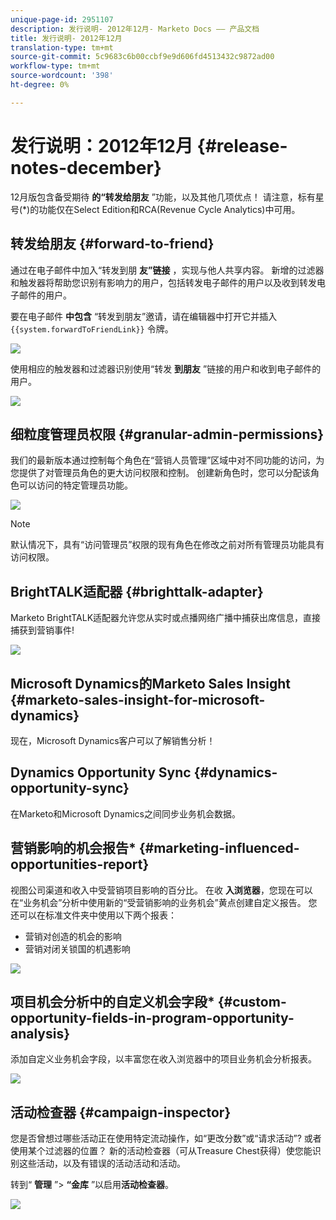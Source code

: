 ```yaml
---
unique-page-id: 2951107
description: 发行说明- 2012年12月- Marketo Docs —— 产品文档
title: 发行说明- 2012年12月
translation-type: tm+mt
source-git-commit: 5c9683c6b00ccbf9e9d606fd4513432c9872ad00
workflow-type: tm+mt
source-wordcount: '398'
ht-degree: 0%

---
```



# 发行说明：2012年12月 {#release-notes-december}

12月版包含备受期待 **的“转发给朋友** ”功能，以及其他几项优点！ 请注意，标有星号(*)的功能仅在Select Edition和RCA(Revenue Cycle Analytics)中可用。

## 转发给朋友 {#forward-to-friend}

通过在电子邮件中加入“转发到朋 **友”链接** ，实现与他人共享内容。 新增的过滤器和触发器将帮助您识别有影响力的用户，包括转发电子邮件的用户以及收到转发电子邮件的用户。

要在电子邮件 **中包含** “转发到朋友”邀请，请在编辑器中打开它并插入 `{{system.forwardToFriendLink}}` 令牌。

![](assets/image2014-9-23-10-3a50-3a45.png)

使用相应的触发器和过滤器识别使用“转发 **到朋友** ”链接的用户和收到电子邮件的用户。

![](assets/image2014-9-23-10-3a50-3a56.png)

## 细粒度管理员权限 {#granular-admin-permissions}

我们的最新版本通过控制每个角色在“营销人员管理”区域中对不同功能的访问，为您提供了对管理员角色的更大访问权限和控制。 创建新角色时，您可以分配该角色可以访问的特定管理员功能。

![](assets/image2014-9-23-10-3a51-3a18.png)

>[!NOTE]
>
>默认情况下，具有“访问管理员”权限的现有角色在修改之前对所有管理员功能具有访问权限。

## BrightTALK适配器 {#brighttalk-adapter}

Marketo BrightTALK适配器允许您从实时或点播网络广播中捕获出席信息，直接捕获到营销事件!

![](assets/image2014-9-23-10-3a51-3a31.png)

## Microsoft Dynamics的Marketo Sales Insight {#marketo-sales-insight-for-microsoft-dynamics}

现在，Microsoft Dynamics客户可以了解销售分析！

## Dynamics Opportunity Sync {#dynamics-opportunity-sync}

在Marketo和Microsoft Dynamics之间同步业务机会数据。

## 营销影响的机会报告* {#marketing-influenced-opportunities-report}

视图公司渠道和收入中受营销项目影响的百分比。 在收 **入浏览器**，您现在可以在“业务机会”分析中使用新的“受营销影响的业务机会”黄点创建自定义报告。 您还可以在标准文件夹中使用以下两个报表：

* 营销对创造的机会的影响
* 营销对闭关锁国的机遇影响

![](assets/image2014-9-23-10-3a52-3a11.png)

## 项目机会分析中的自定义机会字段* {#custom-opportunity-fields-in-program-opportunity-analysis}

添加自定义业务机会字段，以丰富您在收入浏览器中的项目业务机会分析报表。

![](assets/image2014-9-23-10-3a52-3a23.png)

## 活动检查器 {#campaign-inspector}

您是否曾想过哪些活动正在使用特定流动操作，如“更改分数”或“请求活动”? 或者使用某个过滤器的位置？ 新的活动检查器（可从Treasure Chest获得）使您能识别这些活动，以及有错误的活动活动和活动。

转到“ **管理** ”> **“金库** ”以启用**活动检查器**。

![](assets/image2014-9-23-10-3a52-3a39.png)

